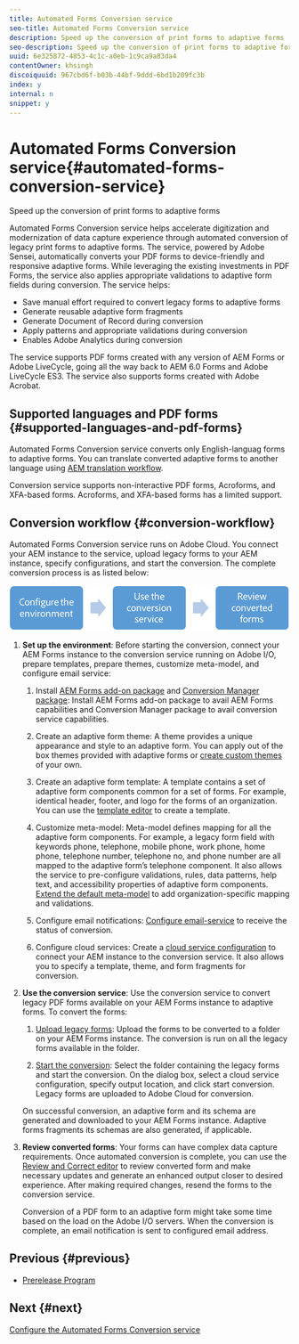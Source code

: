 ```yaml
---
title: Automated Forms Conversion service
seo-title: Automated Forms Conversion service
description: Speed up the conversion of print forms to adaptive forms
seo-description: Speed up the conversion of print forms to adaptive forms
uuid: 6e325872-4853-4c1c-a0eb-1c9ca9a83da4
contentOwner: khsingh
discoiquuid: 967cbd6f-b03b-44bf-9ddd-6bd1b209fc3b
index: y
internal: n
snippet: y
---
```


# Automated Forms Conversion service{#automated-forms-conversion-service}

Speed up the conversion of print forms to adaptive forms

Automated Forms Conversion service helps accelerate digitization and modernization of data capture experience through automated conversion of legacy print forms to adaptive forms. The service, powered by Adobe Sensei, automatically converts your PDF forms to device-friendly and responsive adaptive forms. While leveraging the existing investments in PDF Forms, the service also applies appropriate validations to adaptive form fields during conversion. The service helps:

* Save manual effort required to convert legacy forms to adaptive forms
* Generate reusable adaptive form fragments
* Generate Document of Record during conversion
* Apply patterns and appropriate validations during conversion
* Enables Adobe Analytics during conversion

The service supports PDF forms created with any version of AEM Forms or Adobe LiveCycle, going all the way back to AEM 6.0 Forms and Adobe LiveCycle ES3. The service also supports forms created with Adobe Acrobat.

## Supported languages and PDF forms {#supported-languages-and-pdf-forms}

Automated Forms Conversion service converts only English-languag forms to adaptive forms. You can translate converted adaptive forms to another language using [AEM translation workflow](../../../forms/using/using-aem-translation-workflow-to-localize-adaptive-forms.md).

Conversion service supports non-interactive PDF forms, Acroforms, and XFA-based forms. Acroforms, and XFA-based forms has a limited support.

## Conversion workflow  {#conversion-workflow}

Automated Forms Conversion service runs on Adobe Cloud. You connect your AEM instance to the service, upload legacy forms to your AEM instance, specify configurations, and start the conversion. The complete conversion process is as listed below:

![](assets/workflow.png)

1. **Set up the environment**: Before starting the conversion, connect your AEM Forms instance to the conversion service running on Adobe I/O, prepare templates, prepare themes, customize meta-model, and configure email service:

    1. Install [AEM Forms add-on package](../../../forms/using/installing-configuring-aem-forms-osgi.md) and [Conversion Manager package](../../../forms/using/wip/configure-the-automated-forms-conversion-service.md#download-and-install-conversion-manager-package): Install AEM Forms add-on package to avail AEM Forms capabilities and Conversion Manager package to avail conversion service capabilities.  
    
    1. Create an adaptive form theme: A theme provides a unique appearance and style to an adaptive form. You can apply out of the box themes provided with adaptive forms or [create custom themes](../../../forms/using/themes.md) of your own.
    1. Create an adaptive form template: A template contains a set of adaptive form components common for a set of forms. For example, identical header, footer, and logo for the forms of an organization. You can use the [template editor](../../../forms/using/template-editor.md) to create a template.   
    
    1. Customize meta-model: Meta-model defines mapping for all the adaptive form components. For example, a legacy form field with keywords phone, telephone, mobile phone, work phone, home phone, telephone number, telephone no, and phone number are all mapped to the adaptive form’s telephone component. It also allows the service to pre-configure validations, rules, data patterns, help text, and accessibility properties of adaptive form components. [Extend the default meta-model](../../../forms/using/wip/extending-the-default-meta-model.md) to add organization-specific mapping and validations.
    1. Configure email notifications: [Configure email-service](../../../forms/using/wip/configure-the-automated-forms-conversion-service.md#configure-email-notification) to receive the status of conversion.  
    
    1. Configure cloud services: Create a [cloud service configuration](../../../forms/using/wip/configure-the-automated-forms-conversion-service.md#configure-the-cloud-service) to connect your AEM instance to the conversion service. It also allows you to specify a template, theme, and form fragments for conversion.

1. **Use the conversion service**: Use the conversion service to convert legacy PDF forms available on your AEM Forms instance to adaptive forms. To convert the forms:

    1. [Upload legacy forms](../../../forms/using/wip/convert-existing-forms-to-adaptive-forms.md): Upload the forms to be converted to a folder on your AEM Forms instance. The conversion is run on all the legacy forms available in the folder.  
    
    1. [Start the conversion](../../../forms/using/wip/convert-existing-forms-to-adaptive-forms.md#run-the-conversion): Select the folder containing the legacy forms and start the conversion. On the dialog box, select a cloud service configuration, specify output location, and click start conversion. Legacy forms are uploaded to Adobe Cloud for conversion.

   On successful conversion, an adaptive form and its schema are generated and downloaded to your AEM Forms instance. Adaptive forms fragments its schemas are also generated, if applicable.

1. **Review converted forms**: Your forms can have complex data capture requirements. Once automated conversion is complete, you can use the [Review and Correct editor](../../../forms/using/wip/review-correct-ui-edited.md) to review converted form and make necessary updates and generate an enhanced output closer to desired experience. After making required changes, resend the forms to the conversion service.

   Conversion of a PDF form to an adaptive form might take some time based on the load on the Adobe I/O servers. When the conversion is complete, an email notification is sent to configured email address.

## Previous {#previous}

* [Prerelease Program](../../../forms/using/wip/aem-forms-automated-forms-conversion-service-beta.md)

## Next {#next}

[Configure the Automated Forms Conversion service](../../../forms/using/wip/configure-the-automated-forms-conversion-service.md)
